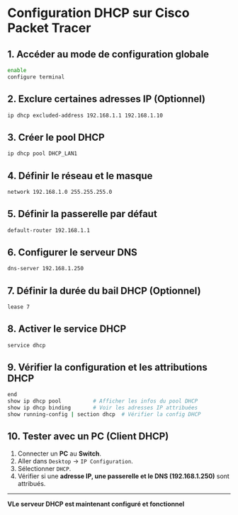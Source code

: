 # Configuration DHCP sur Cisco Packet Tracer

## 1. Accéder au mode de configuration globale
```bash
enable
configure terminal
```

## 2. Exclure certaines adresses IP (Optionnel)
```bash
ip dhcp excluded-address 192.168.1.1 192.168.1.10
```

## 3. Créer le pool DHCP
```bash
ip dhcp pool DHCP_LAN1
```

## 4. Définir le réseau et le masque
```bash
network 192.168.1.0 255.255.255.0
```

## 5. Définir la passerelle par défaut
```bash
default-router 192.168.1.1
```

## 6. Configurer le serveur DNS
```bash
dns-server 192.168.1.250
```

## 7. Définir la durée du bail DHCP (Optionnel)
```bash
lease 7
```

## 8. Activer le service DHCP
```bash
service dhcp
```

## 9. Vérifier la configuration et les attributions DHCP
```bash
end
show ip dhcp pool          # Afficher les infos du pool DHCP
show ip dhcp binding       # Voir les adresses IP attribuées
show running-config | section dhcp  # Vérifier la config DHCP
```

## 10. Tester avec un PC (Client DHCP)
1. Connecter un **PC** au **Switch**.
2. Aller dans `Desktop` → `IP Configuration`.
3. Sélectionner `DHCP`.
4. Vérifier si une **adresse IP, une passerelle et le DNS (192.168.1.250)** sont attribués.

---

**VLe serveur DHCP est maintenant configuré et fonctionnel**

